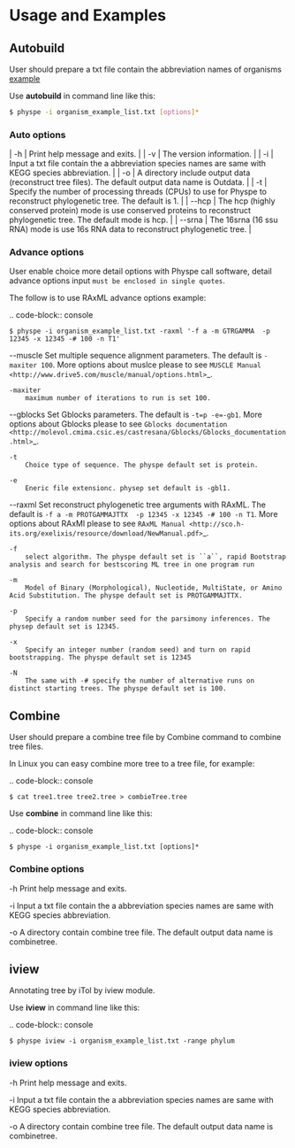 # Usage and Examples




## Autobuild

User should prepare a txt file contain the abbreviation names of organisms [example](https://raw.githubusercontent.com/xiaofeiyangyang/physpetools/master/examples/organism_example_list.txt)

Use **autobuild** in command line like this:

```bash
$ physpe -i organism_example_list.txt [options]*
```

### Auto options

| -h  | Print help message and exits.  |
|  -v |  The version information. |
|  -i |  Input a txt file contain the a abbreviation species names are same with KEGG species abbreviation. |
|  -o |  A directory include output data (reconstruct tree files). The default output data name is Outdata. |
|  -t |  Specify the number of processing threads (CPUs) to use for Physpe to reconstruct phylogenetic tree. The default is 1. |
|  --hcp |  The hcp (highly conserved protein) mode is use conserved proteins to reconstruct phylogenetic tree. The default mode is hcp. |
|  --srna |  The 16srna (16 ssu RNA) mode is use 16s RNA data to reconstruct phylogenetic tree. |


### Advance options

User enable choice more detail options with Physpe call software, detail advance options input
``must be enclosed in single quotes``.

The follow is to use RAxML advance options example:

.. code-block:: console

    $ physpe -i organism_example_list.txt -raxml '-f a -m GTRGAMMA  -p 12345 -x 12345 -# 100 -n T1'

--muscle
    Set multiple sequence alignment parameters. The default is ``-maxiter 100``. More options about muslce please to see
    `MUSCLE Manual <http://www.drive5.com/muscle/manual/options.html>`_.

    -maxiter
        maximum number of iterations to run is set 100.

--gblocks
    Set Gblocks parameters. The default is ``-t=p -e=-gb1``.
    More options about Gblocks please to see
    `Gblocks documentation <http://molevol.cmima.csic.es/castresana/Gblocks/Gblocks_documentation.html>`_.

    -t
        Choice type of sequence. The physpe default set is protein.

    -e
        Eneric file extensionc. physep set default is -gbl1.

--raxml
    Set reconstruct phylogenetic tree arguments with RAxML. The default is ``-f a -m PROTGAMMAJTTX  -p 12345 -x 12345 -# 100 -n T1``.
    More options about RAxMl please to see `RAxML Manual <http://sco.h-its.org/exelixis/resource/download/NewManual.pdf>`_.

    -f
        select algorithm. The physpe default set is ``a``, rapid Bootstrap analysis and search for best­scoring ML tree in one program run

    -m
        Model of Binary (Morphological), Nucleotide, Multi­State, or Amino Acid Substitution. The physpe default set is PROTGAMMAJTTX.

    -p
        Specify a random number seed for the parsimony inferences. The physep default set is 12345.

    -x
        Specify an integer number (random seed) and turn on rapid bootstrapping. The physpe default set is 12345

    -N
        The same with -# specify the number of alternative runs on distinct starting trees. The physpe default set is 100.


## Combine


User should prepare a combine tree file by Combine command to combine tree files.


In Linux you can easy combine more tree to a tree file, for example:

.. code-block:: console

    $ cat tree1.tree tree2.tree > combieTree.tree


Use **combine** in command line like this:

.. code-block:: console

    $ physpe -i organism_example_list.txt [options]*


### Combine options

-h
    Print help message and exits.

-i
    Input a txt file contain the a abbreviation species names are same with KEGG species abbreviation.

-o
    A directory contain combine tree file. The default output data name is combinetree.

## iview

Annotating tree by iTol by iview module.


Use **iview** in command line like this:

.. code-block:: console

    $ physpe iview -i organism_example_list.txt -range phylum


### iview options


-h
    Print help message and exits.

-i
    Input a txt file contain the a abbreviation species names are same with KEGG species abbreviation.

-o
    A directory contain combine tree file. The default output data name is combinetree.

